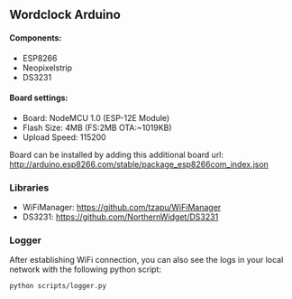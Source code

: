 ## Wordclock Arduino
#### Components:
 * ESP8266
 * Neopixelstrip
 * DS3231

#### Board settings:
 * Board: NodeMCU 1.0 (ESP-12E Module)
 * Flash Size: 4MB (FS:2MB OTA:~1019KB)
 * Upload Speed: 115200

Board can be installed by adding this additional board url:
http://arduino.esp8266.com/stable/package_esp8266com_index.json

### Libraries
* WiFiManager: https://github.com/tzapu/WiFiManager
* DS3231: https://github.com/NorthernWidget/DS3231

### Logger
After establishing WiFi connection, you can also see the logs in your local network with the following python script:
```
python scripts/logger.py
```